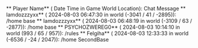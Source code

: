 ** Player Name** ( Date  Time in  Game World Location):  Chat Message
** Iamdozzzyxx** ( 2024-08-03  06:47:30 in  world (-3041 / 41 / -2895)): /home base
** Iamdozzzyxx** ( 2024-08-03  06:48:19 in  world (-3109 / 63 / -2877)): /home base
** PSYCHOZWEREG0** ( 2024-08-03  10:14:10 in  world (993 / 65 / 957)): /rules
** Felgiha** ( 2024-08-03  12:33:33 in  world (-6536 / -24 / 2047)): /home SecondBase

